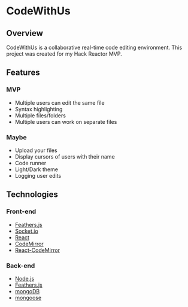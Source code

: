# CodeWithUs #

## Overview ##
CodeWithUs is a collaborative real-time code editing environment. This project was created for my Hack Reactor MVP.

## Features ##
### MVP ###
- Multiple users can edit the same file
- Syntax highlighting
- Multiple files/folders
- Multiple users can work on separate files

### Maybe ###
- Upload your files
- Display cursors of users with their name
- Code runner
- Light/Dark theme
- Logging user edits

## Technologies ##
### Front-end ###
- [Feathers.js](http://feathersjs.com/)
- [Socket.io](http://socket.io/)
- [React](https://facebook.github.io/react/)
- [CodeMirror](https://github.com/codemirror/codemirror)
- [React-CodeMirror](https://github.com/JedWatson/react-codemirror)

### Back-end ###
- [Node.js](https://nodejs.org/en/)
- [Feathers.js](http://feathersjs.com/)
- [mongoDB](https://www.mongodb.com/)
- [mongoose](http://mongoosejs.com/)

